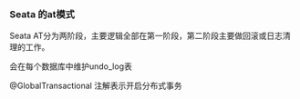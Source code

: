 ### Seata 的at模式

Seata AT分为两阶段，主要逻辑全部在第一阶段，第二阶段主要做回滚或日志清理的工作。

会在每个数据库中维护undo_log表

@GlobalTransactional 注解表示开启分布式事务
